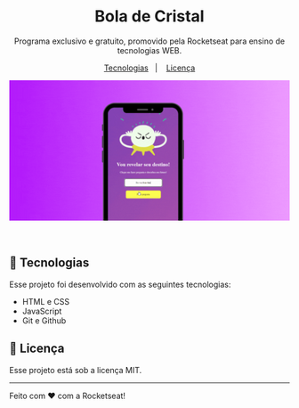 <h1 align="center"> Bola de Cristal </h1>

<p align="center">
Programa exclusivo e gratuito, promovido pela Rocketseat para ensino de tecnologias WEB. <br/> </p>

<p align="center">
  <a href="#-tecnologias">Tecnologias</a>&nbsp;&nbsp;&nbsp;|&nbsp;&nbsp;&nbsp;
    <a href="#memo-licença">Licença</a>
</p>

<p align="center">
  <img alt="banner.github" src="/banner.github.gif">
</p>

<br>



## 🚀 Tecnologias

Esse projeto foi desenvolvido com as seguintes tecnologias:

- HTML e CSS
- JavaScript
- Git e Github


## :memo: Licença

Esse projeto está sob a licença MIT.

---

Feito com ♥ com a Rocketseat!
